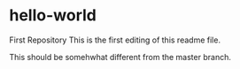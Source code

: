 # hello-world
First Repository
This is the first editing of this readme file.

This should be somehwhat different from the master branch.
